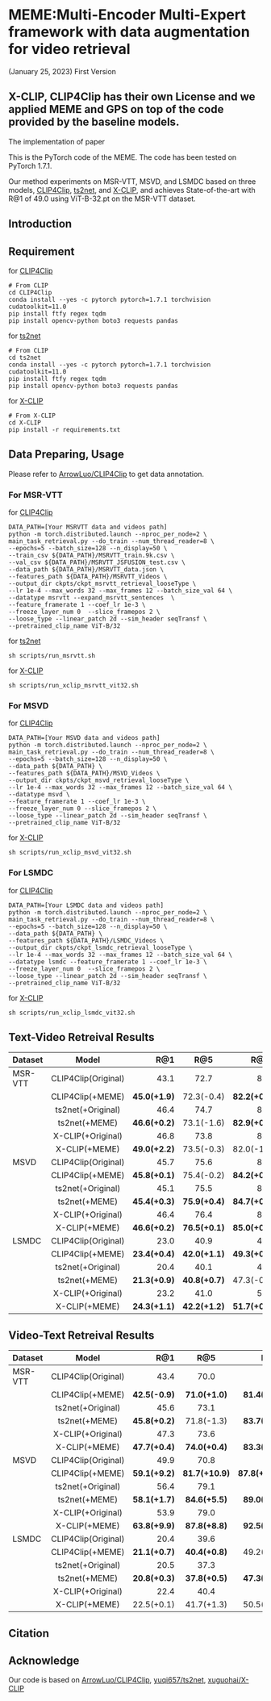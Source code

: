 # MEME:Multi-Encoder Multi-Expert framework with data augmentation for video retrieval
(January 25, 2023) First Version

## X-CLIP, CLIP4Clip has their own License and we applied MEME and GPS on top of the code provided by the baseline models.

The implementation of paper 

This is the PyTorch code of the MEME. The code has been tested on PyTorch 1.7.1.

Our method experiments on MSR-VTT, MSVD, and LSMDC based on three models, [CLIP4Clip](https://github.com/ArrowLuo/CLIP4Clip), [ts2net](https://github.com/yuqi657/ts2_net), and [X-CLIP](https://github.com/xuguohai/X-CLIP), and achieves State-of-the-art with R@1 of 49.0 using ViT-B-32.pt on the MSR-VTT dataset.

## Introduction

## Requirement
for [CLIP4Clip](https://github.com/ArrowLuo/CLIP4Clip)
```shell
# From CLIP
cd CLIP4Clip
conda install --yes -c pytorch pytorch=1.7.1 torchvision cudatoolkit=11.0
pip install ftfy regex tqdm
pip install opencv-python boto3 requests pandas
```
for [ts2net](https://github.com/yuqi657/ts2_net)
```
# From CLIP
cd ts2net
conda install --yes -c pytorch pytorch=1.7.1 torchvision cudatoolkit=11.0
pip install ftfy regex tqdm
pip install opencv-python boto3 requests pandas
```
for [X-CLIP](https://github.com/xuguohai/X-CLIP)
```
# From X-CLIP
cd X-CLIP
pip install -r requirements.txt
```

## Data Preparing, Usage
Please refer to [ArrowLuo/CLIP4Clip](https://github.com/ArrowLuo/CLIP4Clip) to get data annotation.

### For MSR-VTT

for [CLIP4Clip](https://github.com/ArrowLuo/CLIP4Clip)
```shell
DATA_PATH=[Your MSRVTT data and videos path]
python -m torch.distributed.launch --nproc_per_node=2 \
main_task_retrieval.py --do_train --num_thread_reader=8 \
--epochs=5 --batch_size=128 --n_display=50 \
--train_csv ${DATA_PATH}/MSRVTT_train.9k.csv \
--val_csv ${DATA_PATH}/MSRVTT_JSFUSION_test.csv \
--data_path ${DATA_PATH}/MSRVTT_data.json \
--features_path ${DATA_PATH}/MSRVTT_Videos \
--output_dir ckpts/ckpt_msrvtt_retrieval_looseType \
--lr 1e-4 --max_words 32 --max_frames 12 --batch_size_val 64 \
--datatype msrvtt --expand_msrvtt_sentences  \
--feature_framerate 1 --coef_lr 1e-3 \
--freeze_layer_num 0  --slice_framepos 2 \
--loose_type --linear_patch 2d --sim_header seqTransf \
--pretrained_clip_name ViT-B/32
```

for [ts2net](https://github.com/yuqi657/ts2_net)
```shell
sh scripts/run_msrvtt.sh
```

for [X-CLIP](https://github.com/xuguohai/X-CLIP)
```shell
sh scripts/run_xclip_msrvtt_vit32.sh
```

### For MSVD

for [CLIP4Clip](https://github.com/ArrowLuo/CLIP4Clip)
```shell
DATA_PATH=[Your MSVD data and videos path]
python -m torch.distributed.launch --nproc_per_node=2 \
main_task_retrieval.py --do_train --num_thread_reader=8 \
--epochs=5 --batch_size=128 --n_display=50 \
--data_path ${DATA_PATH} \
--features_path ${DATA_PATH}/MSVD_Videos \
--output_dir ckpts/ckpt_msvd_retrieval_looseType \
--lr 1e-4 --max_words 32 --max_frames 12 --batch_size_val 64 \
--datatype msvd \
--feature_framerate 1 --coef_lr 1e-3 \
--freeze_layer_num 0 --slice_framepos 2 \
--loose_type --linear_patch 2d --sim_header seqTransf \
--pretrained_clip_name ViT-B/32
```

for [X-CLIP](https://github.com/xuguohai/X-CLIP)
```shell
sh scripts/run_xclip_msvd_vit32.sh
```

### For LSMDC

for [CLIP4Clip](https://github.com/ArrowLuo/CLIP4Clip)
```shell
DATA_PATH=[Your LSMDC data and videos path]
python -m torch.distributed.launch --nproc_per_node=2 \
main_task_retrieval.py --do_train --num_thread_reader=8 \
--epochs=5 --batch_size=128 --n_display=50 \
--data_path ${DATA_PATH} \
--features_path ${DATA_PATH}/LSMDC_Videos \
--output_dir ckpts/ckpt_lsmdc_retrieval_looseType \
--lr 1e-4 --max_words 32 --max_frames 12 --batch_size_val 64 \
--datatype lsmdc --feature_framerate 1 --coef_lr 1e-3 \
--freeze_layer_num 0  --slice_framepos 2 \
--loose_type --linear_patch 2d --sim_header seqTransf \
--pretrained_clip_name ViT-B/32
```


for [X-CLIP](https://github.com/xuguohai/X-CLIP)
```shell
sh scripts/run_xclip_lsmdc_vit32.sh
```

## Text-Video Retreival Results

| Dataset |  Model  | R@1 | R@5 |  R@10  |  MeanR  |
| :---         |     :---:      |     ---: |     :---:      |          ---: |      ---: |
| MSR-VTT   |  CLIP4Clip(Original)  |  43.1    |   72.7     |      81.5      |     15.7    |
|      |    CLIP4Clip(+MEME) |     **45.0(+1.9)**     |     72.3(-0.4)    |   **82.2(+0.7)**   |      **13.7(-2.0)**     |
|      |    ts2net(+Original) |   46.4     |   74.7      |   82.8      |   14.0      |
|      |    ts2net(+MEME) |    **46.6(+0.2)**     |    73.1(-1.6)    |      **82.9(+0.1)**     |      **12.6(-1.4)**   |
|      |    X-CLIP(+Original) |   46.8     |     73.8       |      83.1     |    13.1   |
|      |    X-CLIP(+MEME) |     **49.0(+2.2)**       |    73.5(-0.3)        |       82.0(-1.1)      |    **13.0(-0.1)**   |
| MSVD   |  CLIP4Clip(Original)  |   45.7   |      75.6    |       84.0       |     10.6        |
|      |    CLIP4Clip(+MEME) |      **45.8(+0.1)**        |     75.4(-0.2)       | **84.2(+0.2)**  | **0.3(-0.3)**         |
|      |    ts2net(+Original) |      45.1      |      75.5     |    84.5       |    10.2       |
|      |    ts2net(+MEME) |      **45.4(+0.3)**       |   **75.9(+0.4)**      |      **84.7(+0.2)**      |       10.2(±0.0)     |
|      |    X-CLIP(+Original) |     46.4     |      76.4      |     84.6      |    9.8  |
|      |    X-CLIP(+MEME) |    **46.6(+0.2)**      |     **76.5(+0.1)**       |      **85.0(+0.4)**       |   10.0(+0.2)    |
| LSMDC   |  CLIP4Clip(Original)  |  23.0    |       40.9    |     48.4         |      58.8       |
|      |    CLIP4Clip(+MEME) |      **23.4(+0.4)**        |   **42.0(+1.1)**         |     **49.3(+0.9)**    |      **57.3(-1.5)**          |
|      |    ts2net(+Original) |      20.4      |   40.1      |     47.5      |    68.3    |
|      |    ts2net(+MEME) |**21.3(+0.9)**| **40.8(+0.7)**  |  47.3(-0.2) |   68.3(±0.0).  |
|      |    X-CLIP(+Original) |   23.2   |41.0|51.1|55.8|
|      |    X-CLIP(+MEME) |**24.3(+1.1)**|**42.2(+1.2)**|**51.7(+0.6)**|**53.8(-2.0)**|


## Video-Text Retreival Results

| Dataset |  Model  | R@1 | R@5 |  R@10  |  MeanR  |
| :---         |     :---:      |     ---: |     :---:      |          ---: |      ---: |
| MSR-VTT   |  CLIP4Clip(Original)  |  43.4    |   70.0     |      80.3      |   11.8    |
|      |    CLIP4Clip(+MEME) |**42.5(-0.9)**|**71.0(+1.0)**|**81.4(+1.1)**|**10.3(-1.5)**|
|      |    ts2net(+Original) |45.6|73.1|83.4|9.6|
|      |    ts2net(+MEME) |**45.8(+0.2)**|71.8(-1.3)|**83.7(+0.3)**|**8.4(-1.2)**|
|      |    X-CLIP(+Original) |47.3|73.6|81.8|9.6|
|      |    X-CLIP(+MEME) |**47.7(+0.4)**|**74.0(+0.4)**|**83.3(+1.5)**|**9.4(-0.2)**|
| MSVD   |  CLIP4Clip(Original)  |49.9|70.8|76.8|15.2|
|      |    CLIP4Clip(+MEME) |**59.1(+9.2)**|**81.7(+10.9)**|**87.8(+11.0)**|**6.8(-8.4)**|
|      |    ts2net(+Original) |56.4|79.1|85.2|9.4|
|      |    ts2net(+MEME) |**58.1(+1.7)**|**84.6(+5.5)**|**89.0(+3.8)**|**6.0(-3.4)**|
|      |    X-CLIP(+Original) |53.9|79.0|85.3|7.1|
|      |    X-CLIP(+MEME) |**63.8(+9.9)**|**87.8(+8.8)**|**92.5(+7.2)**|**4.2(-2.9)**|
| LSMDC   |  CLIP4Clip(Original)  |20.4|39.6|49.3|54.2|
|      |    CLIP4Clip(+MEME) |**21.1(+0.7)**|**40.4(+0.8)**|49.2(-0.1)|**53.1(-1.1)**|
|      |    ts2net(+Original) |20.5|37.3|46.4|62.4|
|      |    ts2net(+MEME) |**20.8(+0.3)**|**37.8(+0.5)**|**47.3(+0.9**)|64.1(+1.7)|
|      |    X-CLIP(+Original) |22.4|40.4|48.7|51.7|
|      |    X-CLIP(+MEME) |22.5(+0.1)|41.7(+1.3)|50.5(+1.8)|49.7(-2.0)|




## Citation


## Acknowledge
Our code is based on [ArrowLuo/CLIP4Clip](https://github.com/ArrowLuo/CLIP4Clip), [yuqi657/ts2net](https://github.com/yuqi657/ts2_net), [xuguohai/X-CLIP](https://github.com/xuguohai/X-CLIP)
